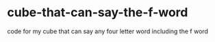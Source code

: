 # cube-that-can-say-the-f-word

code for my cube that can say any four letter word including the f word
